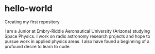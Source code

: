 # hello-world
Creating my first repository


I am a Junior at Embry-Riddle Aeronautical University (Arizona) studying Space Physics. I work on radio astronomy research projects and hope to pursue work in applied physics areas. I also have found a beginning of a profound desire to learn to code.
